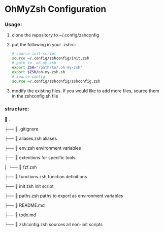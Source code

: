 # OhMyZsh Configuration

### Usage:

1. clone the repository to ~/.config/zshconfig 

2. put the following in your .zshrc:
    ```sh
    # source init script
    source ~/.config/zshconfig/init.zsh
    # path to .oh-my-zsh
    export ZSH="/path/to/.oh-my-zsh"
    export $ZSH/oh-my-zsh.sh
    # source config
    source ~/.config/zshconfig/zshconfig.zsh
    ```
3. modify the existing files. If you would like to add more files, source them in the zshconfig.sh file

### structure:

  .

 ├──  .gitignore               

 ├──  aliases.zsh              aliases

 ├──  env.zsh                  environment variables

 ├──  extentions               for specific tools

 │  └──  fzf.zsh   

 ├──  functions.zsh            function definitions

 ├──  init.zsh                 init script

 ├──  paths.zsh                paths to export as environment variables

 ├──  README.md

 ├──  todo.md

 └──  zshconfig.zsh            sources all non-init scripts
